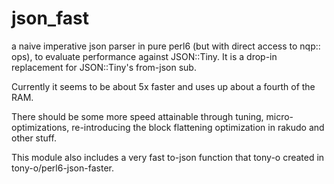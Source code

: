 # json_fast

a naive imperative json parser in pure perl6 (but with direct access to nqp:: ops), to evaluate performance against JSON::Tiny. It is a drop-in replacement for JSON::Tiny's from-json sub.

Currently it seems to be about 5x faster and uses up about a fourth of the RAM.

There should be some more speed attainable through tuning, micro-optimizations, re-introducing the block flattening optimization in rakudo and other stuff.

This module also includes a very fast to-json function that tony-o created in tony-o/perl6-json-faster.

